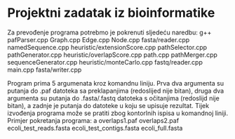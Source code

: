 # Projektni zadatak iz bioinformatike

Za prevođenje programa potrebmo je pokrenuti sljedeću naredbu:
g++ pafParser.cpp Graph.cpp Edge.cpp Node.cpp fasta/reader.cpp namedSequence.cpp heuristic/extensionScore.cpp pathSelector.cpp pathGenerator.cpp heuristic/overlapScore.cpp path.cpp pathMerger.cpp sequenceGenerator.cpp heuristic/monteCarlo.cpp fastq/reader.cpp main.cpp fasta/writer.cpp  

Program prima 5 argumenata kroz komandnu liniju. Prva dva argumenta su putanja do .paf datoteka sa preklapanjima (redoslijed nije bitan), druga dva argumenta su putanja do .fasta/.fastq datoteka s očitanjima (redoslijd nije bitan), a zadnje je putanja do datoteke u koju se upisuje rezultat. Tijek izvođenja programa može se pratiti zbog kontorlnih ispisa u komandnoj liniji. Primjer pokretanja programa: a overlaps1.paf overlaps2.paf ecoli_test_reads.fasta ecoli_test_contigs.fasta ecoli_full.fasta
